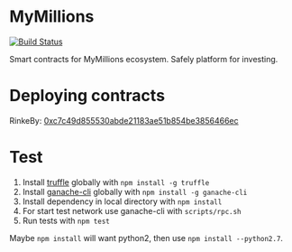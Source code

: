 # MyMillions

[![Build Status](https://travis-ci.org/MyMillionsETH/MyMillionsETH.svg?branch=develop)](https://travis-ci.org/MyMillionsETH/MyMillionsETH)

Smart contracts for MyMillions ecosystem.
Safely platform for investing.

# Deploying contracts

RinkeBy: [0xc7c49d855530abde21183ae51b854be3856466ec](https://rinkeby.etherscan.io/address/0xc7c49d855530abde21183ae51b854be3856466ec)

# Test
1. Install [truffle](http://truffleframework.com) globally with `npm install -g truffle`
2. Install [ganache-cli](https://github.com/trufflesuite/ganache-cli) globally with `npm install -g ganache-cli`
3. Install dependency in local directory with `npm install`
4. For start test network use ganache-cli with `scripts/rpc.sh`
5. Run tests with `npm test`

Maybe `npm install` will want python2, then use `npm install --python2.7`.
